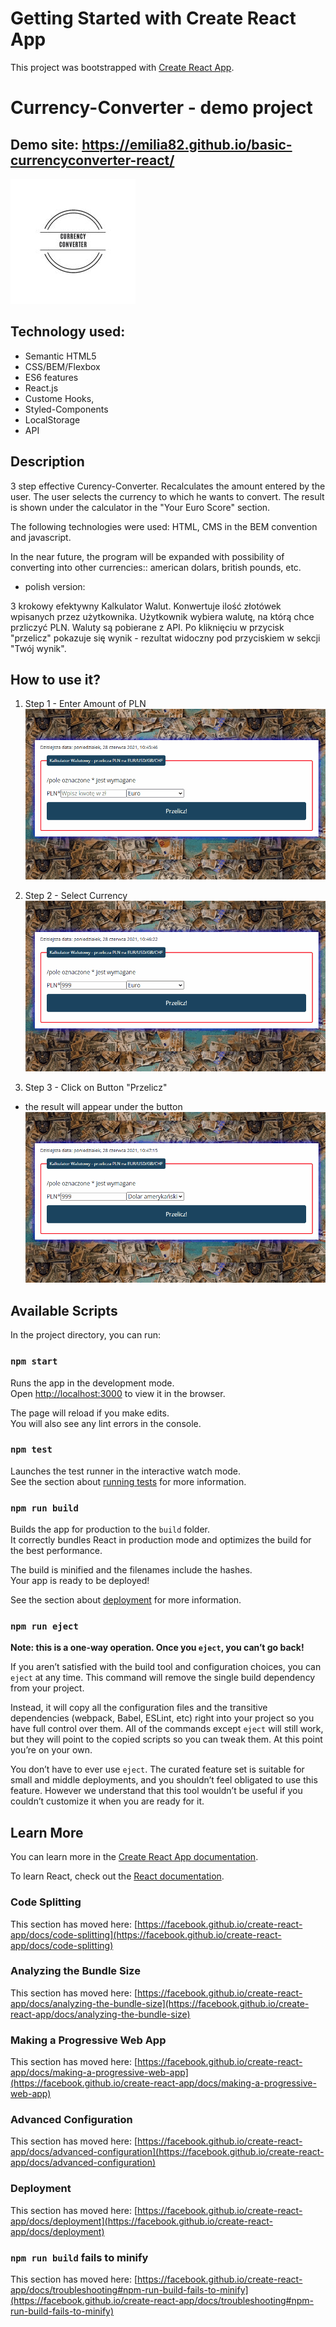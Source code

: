 # Getting Started with Create React App

This project was bootstrapped with [Create React App](https://github.com/facebook/create-react-app).

# Currency-Converter - demo project 

## Demo site: https://emilia82.github.io/basic-currencyconverter-react/

![Tekst](https://github.com/emilia82/basic-currencyconverter-react/blob/main/public/icon-CC.jpg?raw=true)

## Technology used: 

- Semantic HTML5
- CSS/BEM/Flexbox 
- ES6 features
- React.js
- Custome Hooks,
- Styled-Components
- LocalStorage
- API 

## Description

3 step effective Curency-Converter. Recalculates the amount entered by the user.
The user selects the currency to which he wants to convert. 
The result is shown under the calculator in the "Your Euro Score" section.

The following technologies were used: HTML, CMS in the BEM convention and javascript.

In the near future, the program will be expanded with possibility of converting 
into other currencies:: american dolars, british pounds, etc.

- polish version: 

3 krokowy efektywny Kalkulator Walut. Konwertuje ilość złotówek wpisanych przez użytkownika.
Użytkownik wybiera walutę, na którą chce przliczyć PLN. Waluty są pobierane z API. 
Po kliknięciu w przycisk "przelicz" pokazuje się wynik - rezultat widoczny pod przyciskiem w sekcji "Twój wynik".

## How to use it? 

1. Step 1 - Enter Amount of PLN
![enterAmount](https://github.com/emilia82/basic-currencyconverter-react/blob/main/1-enterPLNAmount.gif?raw=true)

2. Step 2 - Select Currency  
![selectCurrency](https://github.com/emilia82/basic-currencyconverter-react/blob/main/2-selectCurrency.gif?raw=true)

2. Step 3 - Click on Button "Przelicz"
- the result will appear under the button
![ClickTheButton](https://github.com/emilia82/basic-currencyconverter-react/blob/main/3-clickTheButton.gif?raw=true)

## Available Scripts

In the project directory, you can run:

### `npm start`

Runs the app in the development mode.\
Open [http://localhost:3000](http://localhost:3000) to view it in the browser.

The page will reload if you make edits.\
You will also see any lint errors in the console.

### `npm test`

Launches the test runner in the interactive watch mode.\
See the section about [running tests](https://facebook.github.io/create-react-app/docs/running-tests) for more information.

### `npm run build`

Builds the app for production to the `build` folder.\
It correctly bundles React in production mode and optimizes the build for the best performance.

The build is minified and the filenames include the hashes.\
Your app is ready to be deployed!

See the section about [deployment](https://facebook.github.io/create-react-app/docs/deployment) for more information.

### `npm run eject`

**Note: this is a one-way operation. Once you `eject`, you can’t go back!**

If you aren’t satisfied with the build tool and configuration choices, you can `eject` at any time. This command will remove the single build dependency from your project.

Instead, it will copy all the configuration files and the transitive dependencies (webpack, Babel, ESLint, etc) right into your project so you have full control over them. All of the commands except `eject` will still work, but they will point to the copied scripts so you can tweak them. At this point you’re on your own.

You don’t have to ever use `eject`. The curated feature set is suitable for small and middle deployments, and you shouldn’t feel obligated to use this feature. However we understand that this tool wouldn’t be useful if you couldn’t customize it when you are ready for it.

## Learn More

You can learn more in the [Create React App documentation](https://facebook.github.io/create-react-app/docs/getting-started).

To learn React, check out the [React documentation](https://reactjs.org/).

### Code Splitting

This section has moved here: [https://facebook.github.io/create-react-app/docs/code-splitting](https://facebook.github.io/create-react-app/docs/code-splitting)

### Analyzing the Bundle Size

This section has moved here: [https://facebook.github.io/create-react-app/docs/analyzing-the-bundle-size](https://facebook.github.io/create-react-app/docs/analyzing-the-bundle-size)

### Making a Progressive Web App

This section has moved here: [https://facebook.github.io/create-react-app/docs/making-a-progressive-web-app](https://facebook.github.io/create-react-app/docs/making-a-progressive-web-app)

### Advanced Configuration

This section has moved here: [https://facebook.github.io/create-react-app/docs/advanced-configuration](https://facebook.github.io/create-react-app/docs/advanced-configuration)

### Deployment

This section has moved here: [https://facebook.github.io/create-react-app/docs/deployment](https://facebook.github.io/create-react-app/docs/deployment)

### `npm run build` fails to minify

This section has moved here: [https://facebook.github.io/create-react-app/docs/troubleshooting#npm-run-build-fails-to-minify](https://facebook.github.io/create-react-app/docs/troubleshooting#npm-run-build-fails-to-minify)
